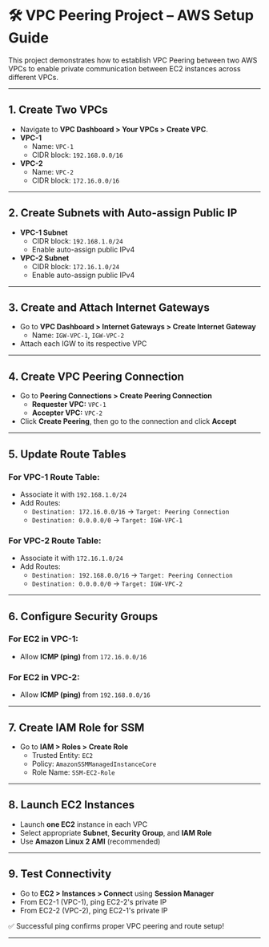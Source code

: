 
# 🛠️ VPC Peering Project – AWS Setup Guide

This project demonstrates how to establish VPC Peering between two AWS VPCs to enable private communication between EC2 instances across different VPCs.

---

## 1. Create Two VPCs
- Navigate to **VPC Dashboard > Your VPCs > Create VPC**.
- **VPC-1**
  - Name: `VPC-1`
  - CIDR block: `192.168.0.0/16`
- **VPC-2**
  - Name: `VPC-2`
  - CIDR block: `172.16.0.0/16`

---

## 2. Create Subnets with Auto-assign Public IP
- **VPC-1 Subnet**
  - CIDR block: `192.168.1.0/24`
  - Enable auto-assign public IPv4
- **VPC-2 Subnet**
  - CIDR block: `172.16.1.0/24`
  - Enable auto-assign public IPv4

---

## 3. Create and Attach Internet Gateways
- Go to **VPC Dashboard > Internet Gateways > Create Internet Gateway**
  - Name: `IGW-VPC-1`, `IGW-VPC-2`
- Attach each IGW to its respective VPC

---

## 4. Create VPC Peering Connection
- Go to **Peering Connections > Create Peering Connection**
  - **Requester VPC:** `VPC-1`
  - **Accepter VPC:** `VPC-2`
- Click **Create Peering**, then go to the connection and click **Accept**

---

## 5. Update Route Tables
### For VPC-1 Route Table:
- Associate it with `192.168.1.0/24`
- Add Routes:
  - `Destination: 172.16.0.0/16` → `Target: Peering Connection`
  - `Destination: 0.0.0.0/0` → `Target: IGW-VPC-1`

### For VPC-2 Route Table:
- Associate it with `172.16.1.0/24`
- Add Routes:
  - `Destination: 192.168.0.0/16` → `Target: Peering Connection`
  - `Destination: 0.0.0.0/0` → `Target: IGW-VPC-2`

---

## 6. Configure Security Groups
### For EC2 in VPC-1:
- Allow **ICMP (ping)** from `172.16.0.0/16`

### For EC2 in VPC-2:
- Allow **ICMP (ping)** from `192.168.0.0/16`

---

## 7. Create IAM Role for SSM
- Go to **IAM > Roles > Create Role**
  - Trusted Entity: `EC2`
  - Policy: `AmazonSSMManagedInstanceCore`
  - Role Name: `SSM-EC2-Role`

---

## 8. Launch EC2 Instances
- Launch **one EC2** instance in each VPC
- Select appropriate **Subnet**, **Security Group**, and **IAM Role**
- Use **Amazon Linux 2 AMI** (recommended)

---

## 9. Test Connectivity
- Go to **EC2 > Instances > Connect** using **Session Manager**
- From EC2-1 (VPC-1), ping EC2-2's private IP
- From EC2-2 (VPC-2), ping EC2-1's private IP

✅ Successful ping confirms proper VPC peering and route setup!

---
